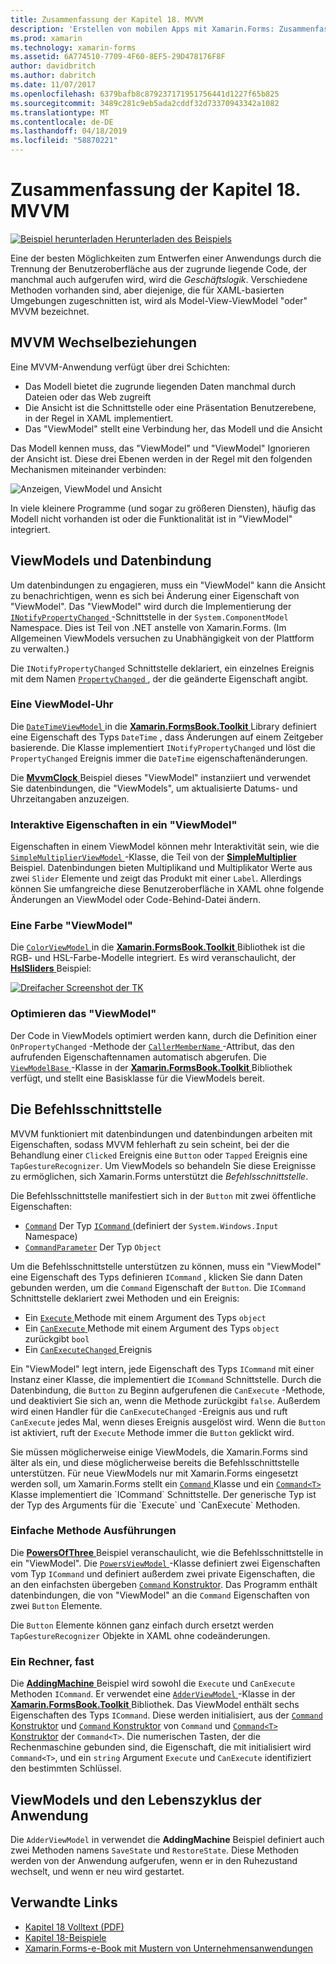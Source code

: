 ```yaml
---
title: Zusammenfassung der Kapitel 18. MVVM
description: 'Erstellen von mobilen Apps mit Xamarin.Forms: Zusammenfassung der Kapitel 18. MVVM'
ms.prod: xamarin
ms.technology: xamarin-forms
ms.assetid: 6A774510-7709-4F60-8EF5-29D478176F8F
author: davidbritch
ms.author: dabritch
ms.date: 11/07/2017
ms.openlocfilehash: 6379bafb8c879237171951756441d1227f65b825
ms.sourcegitcommit: 3489c281c9eb5ada2cddf32d73370943342a1082
ms.translationtype: MT
ms.contentlocale: de-DE
ms.lasthandoff: 04/18/2019
ms.locfileid: "58870221"
---
```

# <a name="summary-of-chapter-18-mvvm"></a>Zusammenfassung der Kapitel 18. MVVM

[![Beispiel herunterladen](~/media/shared/download.png) Herunterladen des Beispiels](https://github.com/xamarin/xamarin-forms-book-samples/tree/master/Chapter18)

Eine der besten Möglichkeiten zum Entwerfen einer Anwendungs durch die Trennung der Benutzeroberfläche aus der zugrunde liegende Code, der manchmal auch aufgerufen wird, wird die *Geschäftslogik*. Verschiedene Methoden vorhanden sind, aber diejenige, die für XAML-basierten Umgebungen zugeschnitten ist, wird als Model-View-ViewModel "oder" MVVM bezeichnet.

## <a name="mvvm-interrelationships"></a>MVVM Wechselbeziehungen

Eine MVVM-Anwendung verfügt über drei Schichten:

- Das Modell bietet die zugrunde liegenden Daten manchmal durch Dateien oder das Web zugreift
- Die Ansicht ist die Schnittstelle oder eine Präsentation Benutzerebene, in der Regel in XAML implementiert.
- Das "ViewModel" stellt eine Verbindung her, das Modell und die Ansicht

Das Modell kennen muss, das "ViewModel" und "ViewModel" Ignorieren der Ansicht ist. Diese drei Ebenen werden in der Regel mit den folgenden Mechanismen miteinander verbinden:

![Anzeigen, ViewModel und Ansicht](images/ch18fg03.png "MVVM")

In viele kleinere Programme (und sogar zu größeren Diensten), häufig das Modell nicht vorhanden ist oder die Funktionalität ist in "ViewModel" integriert.

## <a name="viewmodels-and-data-binding"></a>ViewModels und Datenbindung

Um datenbindungen zu engagieren, muss ein "ViewModel" kann die Ansicht zu benachrichtigen, wenn es sich bei Änderung einer Eigenschaft von "ViewModel". Das "ViewModel" wird durch die Implementierung der [ `INotifyPropertyChanged` ](xref:System.ComponentModel.INotifyPropertyChanged) -Schnittstelle in der `System.ComponentModel` Namespace. Dies ist Teil von .NET anstelle von Xamarin.Forms. (Im Allgemeinen ViewModels versuchen zu Unabhängigkeit von der Plattform zu verwalten.)

Die `INotifyPropertyChanged` Schnittstelle deklariert, ein einzelnes Ereignis mit dem Namen [ `PropertyChanged` ](xref:System.ComponentModel.INotifyPropertyChanged) , der die geänderte Eigenschaft angibt.

### <a name="a-viewmodel-clock"></a>Eine ViewModel-Uhr

Die [ `DateTimeViewModel` ](https://github.com/xamarin/xamarin-forms-book-samples/blob/master/Libraries/Xamarin.FormsBook.Toolkit/Xamarin.FormsBook.Toolkit/DateTimeViewModel.cs) in die [ **Xamarin.FormsBook.Toolkit** ](https://github.com/xamarin/xamarin-forms-book-samples/tree/master/Libraries/Xamarin.FormsBook.Toolkit/Xamarin.FormsBook.Toolkit) Library definiert eine Eigenschaft des Typs `DateTime` , dass Änderungen auf einem Zeitgeber basierende. Die Klasse implementiert `INotifyPropertyChanged` und löst die `PropertyChanged` Ereignis immer die `DateTime` eigenschaftenänderungen.

Die [ **MvvmClock** ](https://github.com/xamarin/xamarin-forms-book-samples/tree/master/Chapter18/MvvmClock) Beispiel dieses "ViewModel" instanziiert und verwendet Sie datenbindungen, die "ViewModels", um aktualisierte Datums- und Uhrzeitangaben anzuzeigen.

### <a name="interactive-properties-in-a-viewmodel"></a>Interaktive Eigenschaften in ein "ViewModel"

Eigenschaften in einem ViewModel können mehr Interaktivität sein, wie die [ `SimpleMultiplierViewModel` ](https://github.com/xamarin/xamarin-forms-book-samples/blob/master/Chapter18/SimpleMultiplier/SimpleMultiplier/SimpleMultiplier/SimpleMultiplierViewModel.cs) -Klasse, die Teil von der [ **SimpleMultiplier** ](https://github.com/xamarin/xamarin-forms-book-samples/tree/master/Chapter18/SimpleMultiplier) Beispiel. Datenbindungen bieten Multiplikand und Multiplikator Werte aus zwei `Slider` Elemente und zeigt das Produkt mit einer `Label`. Allerdings können Sie umfangreiche diese Benutzeroberfläche in XAML ohne folgende Änderungen an ViewModel oder Code-Behind-Datei ändern.

### <a name="a-color-viewmodel"></a>Eine Farbe "ViewModel"

Die [ `ColorViewModel` ](https://github.com/xamarin/xamarin-forms-book-samples/blob/master/Libraries/Xamarin.FormsBook.Toolkit/Xamarin.FormsBook.Toolkit/ColorViewModel.cs) in die [ **Xamarin.FormsBook.Toolkit** ](https://github.com/xamarin/xamarin-forms-book-samples/tree/master/Libraries/Xamarin.FormsBook.Toolkit/Xamarin.FormsBook.Toolkit) Bibliothek ist die RGB- und HSL-Farbe-Modelle integriert. Es wird veranschaulicht, der [ **HslSliders** ](https://github.com/xamarin/xamarin-forms-book-samples/tree/master/Chapter18/HslSliders) Beispiel:

[![Dreifacher Screenshot der TK](images/ch18fg08-small.png "HSL-Farbe Modell")](images/ch18fg08-large.png#lightbox "HSL-Farbe-Modell")

### <a name="streamlining-the-viewmodel"></a>Optimieren das "ViewModel"

Der Code in ViewModels optimiert werden kann, durch die Definition einer `OnPropertyChanged` -Methode der [ `CallerMemberName` ](xref:System.Runtime.CompilerServices.CallerMemberNameAttribute) -Attribut, das den aufrufenden Eigenschaftennamen automatisch abgerufen. Die [ `ViewModelBase` ](https://github.com/xamarin/xamarin-forms-book-samples/blob/master/Libraries/Xamarin.FormsBook.Toolkit/Xamarin.FormsBook.Toolkit/ViewModelBase.cs) -Klasse in der [ **Xamarin.FormsBook.Toolkit** ](https://github.com/xamarin/xamarin-forms-book-samples/tree/master/Libraries/Xamarin.FormsBook.Toolkit/Xamarin.FormsBook.Toolkit) Bibliothek verfügt, und stellt eine Basisklasse für die ViewModels bereit.

## <a name="the-command-interface"></a>Die Befehlsschnittstelle

MVVM funktioniert mit datenbindungen und datenbindungen arbeiten mit Eigenschaften, sodass MVVM fehlerhaft zu sein scheint, bei der die Behandlung einer `Clicked` Ereignis eine `Button` oder `Tapped` Ereignis eine `TapGestureRecognizer`. Um ViewModels so behandeln Sie diese Ereignisse zu ermöglichen, sich Xamarin.Forms unterstützt die *Befehlsschnittstelle*.

Die Befehlsschnittstelle manifestiert sich in der `Button` mit zwei öffentliche Eigenschaften:

- [`Command`](xref:Xamarin.Forms.Button.Command) Der Typ [ `ICommand` ](xref:System.Windows.Input.ICommand) (definiert der `System.Windows.Input` Namespace)
- [`CommandParameter`](xref:Xamarin.Forms.Button.CommandParameter) Der Typ `Object`

Um die Befehlsschnittstelle unterstützen zu können, muss ein "ViewModel" eine Eigenschaft des Typs definieren `ICommand` , klicken Sie dann Daten gebunden werden, um die `Command` Eigenschaft der `Button`. Die `ICommand` Schnittstelle deklariert zwei Methoden und ein Ereignis:

- Ein [ `Execute` ](xref:System.Windows.Input.ICommand.Execute(System.Object)) Methode mit einem Argument des Typs `object`
- Ein [ `CanExecute` ](xref:System.Windows.Input.ICommand.CanExecute(System.Object)) Methode mit einem Argument des Typs `object` zurückgibt `bool`
- Ein [ `CanExecuteChanged` ](xref:System.Windows.Input.ICommand.CanExecuteChanged) Ereignis

Ein "ViewModel" legt intern, jede Eigenschaft des Typs `ICommand` mit einer Instanz einer Klasse, die implementiert die `ICommand` Schnittstelle. Durch die Datenbindung, die `Button` zu Beginn aufgerufenen die `CanExecute` -Methode, und deaktiviert Sie sich an, wenn die Methode zurückgibt `false`. Außerdem wird einen Handler für die `CanExecuteChanged` -Ereignis aus und ruft `CanExecute` jedes Mal, wenn dieses Ereignis ausgelöst wird. Wenn die `Button` ist aktiviert, ruft der `Execute` Methode immer die `Button` geklickt wird.

Sie müssen möglicherweise einige ViewModels, die Xamarin.Forms sind älter als ein, und diese möglicherweise bereits die Befehlsschnittstelle unterstützen. Für neue ViewModels nur mit Xamarin.Forms eingesetzt werden soll, um Xamarin.Forms stellt ein [ `Command` ](xref:Xamarin.Forms.Command) Klasse und ein [ `Command<T>` ](xref:Xamarin.Forms.Command`1) Klasse implementiert die `ICommand` Schnittstelle. Der generische Typ ist der Typ des Arguments für die `Execute` und `CanExecute` Methoden.

### <a name="simple-method-executions"></a>Einfache Methode Ausführungen

Die [ **PowersOfThree** ](https://github.com/xamarin/xamarin-forms-book-samples/tree/master/Chapter18/PowersOfThree) Beispiel veranschaulicht, wie die Befehlsschnittstelle in ein "ViewModel". Die [ `PowersViewModel` ](https://github.com/xamarin/xamarin-forms-book-samples/blob/master/Chapter18/PowersOfThree/PowersOfThree/PowersOfThree/PowersViewModel.cs) -Klasse definiert zwei Eigenschaften vom Typ `ICommand` und definiert außerdem zwei private Eigenschaften, die an den einfachsten übergeben [ `Command` Konstruktor](xref:Xamarin.Forms.Command.%23ctor(System.Action)). Das Programm enthält datenbindungen, die von "ViewModel" an die `Command` Eigenschaften von zwei `Button` Elemente.

Die `Button` Elemente können ganz einfach durch ersetzt werden `TapGestureRecognizer` Objekte in XAML ohne codeänderungen.

### <a name="a-calculator-almost"></a>Ein Rechner, fast

Die [ **AddingMachine** ](https://github.com/xamarin/xamarin-forms-book-samples/tree/master/Chapter18/AddingMachine) Beispiel wird sowohl die `Execute` und `CanExecute` Methoden `ICommand`. Er verwendet eine [ `AdderViewModel` ](https://github.com/xamarin/xamarin-forms-book-samples/blob/master/Libraries/Xamarin.FormsBook.Toolkit/Xamarin.FormsBook.Toolkit/AdderViewModel.cs) -Klasse in der [ **Xamarin.FormsBook.Toolkit** ](https://github.com/xamarin/xamarin-forms-book-samples/blob/master/Libraries/Xamarin.FormsBook.Toolkit/Xamarin.FormsBook.Toolkit/AdderViewModel.cs) Bibliothek. Das ViewModel enthält sechs Eigenschaften des Typs `ICommand`. Diese werden initialisiert, aus der [ `Command` Konstruktor](xref:Xamarin.Forms.Command.%23ctor(System.Action)) und [ `Command` Konstruktor](xref:Xamarin.Forms.Command.%23ctor(System.Action,System.Func{System.Boolean})) von `Command` und [ `Command<T>` Konstruktor](https://docs.microsoft.com/dotnet/api/xamarin.forms.command.-ctor?view=xamarin-forms#Xamarin_Forms_Command__ctor_System_Action_System_Object__System_Func_System_Object_System_Boolean__) der `Command<T>`. Die numerischen Tasten, der die Rechenmaschine gebunden sind, die Eigenschaft, die mit initialisiert wird `Command<T>`, und ein `string` Argument `Execute` und `CanExecute` identifiziert den bestimmten Schlüssel.

## <a name="viewmodels-and-the-application-lifecycle"></a>ViewModels und den Lebenszyklus der Anwendung

Die `AdderViewModel` in verwendet die **AddingMachine** Beispiel definiert auch zwei Methoden namens `SaveState` und `RestoreState`. Diese Methoden werden von der Anwendung aufgerufen, wenn er in den Ruhezustand wechselt, und wenn er neu wird gestartet.



## <a name="related-links"></a>Verwandte Links

- [Kapitel 18 Volltext (PDF)](https://download.xamarin.com/developer/xamarin-forms-book/XamarinFormsBook-Ch18-Apr2016.pdf)
- [Kapitel 18-Beispiele](https://github.com/xamarin/xamarin-forms-book-samples/tree/master/Chapter18)
- [Xamarin.Forms-e-Book mit Mustern von Unternehmensanwendungen](~/xamarin-forms/enterprise-application-patterns/index.md)
